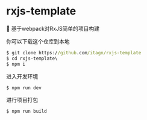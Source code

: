 # rxjs-template
:rocket: 基于webpack对RxJS简单的项目构建    

你可以下载这个仓库到本地
```cmd
$ git clone https://github.com/itagn/rxjs-template
$ cd rxjs-template\
$ npm i
```
进入开发环境
```cmd
$ npm run dev
```
进行项目打包
```cmd
$ npm run build
```
